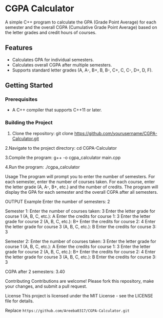 # CGPA Calculator

A simple C++ program to calculate the GPA (Grade Point Average) for each semester and the overall CGPA (Cumulative Grade Point Average) based on the letter grades and credit hours of courses.

## Features

- Calculates GPA for individual semesters.
- Calculates overall CGPA after multiple semesters.
- Supports standard letter grades (A, A-, B+, B, B-, C+, C, C-, D+, D, F).

## Getting Started

### Prerequisites

- A C++ compiler that supports C++11 or later.

### Building the Project

1. Clone the repository:
git clone https://github.com/yourusername/CGPA-Calculator.git

2.Navigate to the project directory:
cd CGPA-Calculator

3.Compile the program:
g++ -o cgpa_calculator main.cpp

4.Run the program:
./cgpa_calculator

Usage
The program will prompt you to enter the number of semesters.
For each semester, enter the number of courses taken.
For each course, enter the letter grade (A, A-, B+, etc.) and the number of credits.
The program will display the GPA for each semester and the overall CGPA after all semesters.

OUTPUT Example
Enter the number of semesters: 2

Semester 1:
Enter the number of courses taken: 3
Enter the letter grade for course 1 (A, B, C, etc.): A
Enter the credits for course 1: 3
Enter the letter grade for course 2 (A, B, C, etc.): B+
Enter the credits for course 2: 4
Enter the letter grade for course 3 (A, B, C, etc.): B
Enter the credits for course 3: 3

Semester 2:
Enter the number of courses taken: 3
Enter the letter grade for course 1 (A, B, C, etc.): A
Enter the credits for course 1: 3
Enter the letter grade for course 2 (A, B, C, etc.): B+
Enter the credits for course 2: 4
Enter the letter grade for course 3 (A, B, C, etc.): B
Enter the credits for course 3: 3

CGPA after 2 semesters: 3.40

Contributing
Contributions are welcome! Please fork this repository, make your changes, and submit a pull request.

License
This project is licensed under the MIT License - see the LICENSE file for details.

Replace `https://github.com/Areeba0317/CGPA-Calculator.git`





